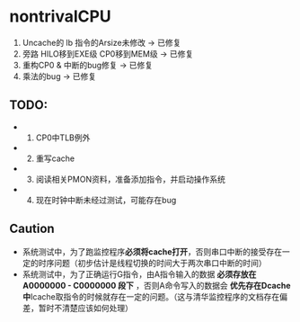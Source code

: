 # nontrivalCPU

 1. Uncache的 lb 指令的Arsize未修改      -> 已修复
 2. 旁路 HILO移到EXE级 CP0移到MEM级      -> 已修复
 3. 重构CP0 & 中断的bug修复              -> 已修复
 4. 乘法的bug                            -> 已修复

## TODO:

+  1. CP0中TLB例外

+  2. 重写cache

+  3. 阅读相关PMON资料，准备添加指令，并启动操作系统

+  4. 现在时钟中断未经过测试，可能存在bug



## Caution

+ 系统测试中，为了跑监控程序**必须将cache打开**，否则串口中断的接受存在一定的时序问题（初步估计是线程切换的时间大于两次串口中断的时间）
+ 系统测试中，为了正确运行G指令，由A指令输入的数据 **必须存放在A0000000 - C0000000 段下** ，否则A命令写入的数据会 **优先存在Dcache中**Icache取指令的时候就存在一定的问题。（这与清华监控程序的文档存在偏差，暂时不清楚应该如何处理）
